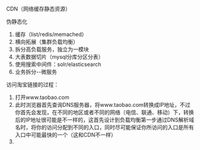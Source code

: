 CDN（网络缓存静态资源）

伪静态化

1. 缓存（list/redis/memached）
2. 横向拓展（集群负载均衡）
3. 拆分高负载服务，独立为一模块
4. 大表数据切片（mysql分库分区分表）
5. 使用搜索中间件：solr/elasticsearch
6. 业务拆分--微服务



访问淘宝链接的过程：

1. 打开www.taobao.com
2. 此时浏览器首先查询DNS服务器，将www.taobao.com转换成IP地址，不过你首先会发现，在不同的地区或者不同的网络（电信、联通、移动）下，转换后的IP地址很可能是不一样的，这首先设计到负载均衡第一步通过DNS解析域名时，将你的访问分配到不同的入口，同时尽可能保证你所访问的入口是所有入口中可能最快的一个（这和CDN不一样）
3. 